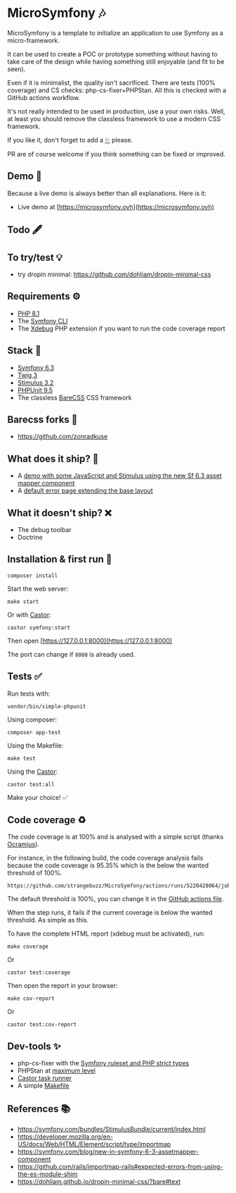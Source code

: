 # MicroSymfony 🎶

MicroSymfony is a template to initialize an application to use Symfony as a micro-framework.

It can be used to create a POC or prototype something without having to take care
of the design while having something still enjoyable (and fit to be seen).

Even if it is minimalist, the quality isn't sacrificed.
There are tests (100% coverage) and CS checks: php-cs-fixer+PHPStan.
All this is checked with a GitHub actions workflow.

It's not really intended to be used in production, use a your own risks.
Well, at least you should remove the classless framework to use a modern CSS framework.

If you like it, don't forget to add a [✨](https://github.com/strangebuzz/MicroSymfony)
please.

PR are of course welcome if you think something can be fixed or improved. 


## Demo 🌈

Because a live demo is always better than all explanations. Here is it:

* Live demo at [https://microsymfony.ovh](https://microsymfony.ovh)


## Todo 🖋 


## To try/test 💡

* try dropin minimal: https://github.com/dohliam/dropin-minimal-css


## Requirements ⚙

* [PHP 8.1](https://www.php.net/releases/8.1/en.php)
* The [Symfony CLI](https://symfony.com/download)
* The [Xdebug](https://xdebug.org/) PHP extension if you want to run the code coverage report


## Stack 🔗

* [Symfony 6.3](https://symfony.com)
* [Twig 3](https://twig.symfony.com)
* [Stimulus 3.2](https://stimulus.hotwired.dev/)
* [PHPUnit 9.5](https://phpunit.de)
* The classless [BareCSS](http://barecss.com) CSS framework 


## Barecss forks 🎨

* https://github.com/zonradkuse


## What does it ship? 🚀

* A [demo with some JavaScript and Stimulus using the new Sf 6.3 asset mapper component](https://github.com/strangebuzz/MicroSymfony/blob/main/templates/stimulus.html.twig) 
* A [default error page extending the base layout](https://github.com/strangebuzz/symfony-micro/blob/main/templates/bundles/TwigBundle/Exception/error.html.twig)


## What it doesn't ship? ❌

* The debug toolbar
* Doctrine


## Installation & first run 🚀

    composer install

Start the web server:

    make start

Or with [Castor](https://github.com/jolicode/castor):

    castor symfony:start


Then open [https://127.0.0.1:8000](https://127.0.0.1:8000)

The port can change if `8000` is already used.


## Tests ✅

Run tests with:

    vendor/bin/simple-phpunit

Using composer:

    composer app-test

Using the Makefile:

    make test

Using the [Castor](https://github.com/jolicode/castor):

    castor test:all

Make your choice! ✅ 


## Code coverage ♻️

The code coverage is at 100% and is analysed with a simple script 
(thanks [Ocramius](https://ocramius.github.io/blog/automated-code-coverage-check-for-github-pull-requests-with-travis/)).

For instance, in the following build, the code coverage analysis fails because the
code coverage is 95.35% which is the below the wanted threshold of 100%.

    https://github.com/strangebuzz/MicroSymfony/actions/runs/5220428064/jobs/9423476258

The default threshold is 100%, you can change it in the [GitHub actions file](.github/workflows/symfony.yml). 

When the step runs, it fails if the current coverage is below the wanted threshold.
As simple as this.

To have the complete HTML report (xdebug must be activated), run:

    make coverage

Or

    castor test:coverage

Then open the report in your browser:

    make cov-report

Or

    castor test:cov-report


## Dev-tools ✨
 
* php-cs-fixer with the [Symfony ruleset and PHP strict types](https://github.com/strangebuzz/MicroSymfony/blob/main/.php-cs-fixer.dist.php)
* PHPStan at [maximum level](https://github.com/strangebuzz/MicroSymfony/blob/main/phpstan.neon)
* [Castor task runner](https://github.com/strangebuzz/MicroSymfony/blob/main/castor.php)
* A simple [Makefile](https://github.com/strangebuzz/MicroSymfony/blob/main/Makefile)


## References 📚

* https://symfony.com/bundles/StimulusBundle/current/index.html
* https://developer.mozilla.org/en-US/docs/Web/HTML/Element/script/type/importmap
* https://symfony.com/blog/new-in-symfony-6-3-assetmapper-component
* https://github.com/rails/importmap-rails#expected-errors-from-using-the-es-module-shim
* https://dohliam.github.io/dropin-minimal-css/?bare#text
